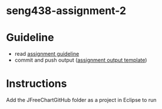 # seng438-assignment-2

# Guideline

- read [assignment guideline](./Assignment2.md)
- commit and push output ([assignment output template](./Assignment2-ReportTemplate.md))

# Instructions
Add the JFreeChartGitHub folder as a project in Eclipse to run

